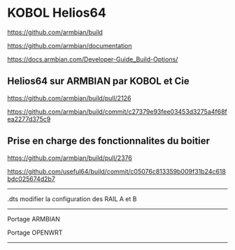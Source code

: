# KOBOL Helios64

https://github.com/armbian/build

https://github.com/armbian/documentation

https://docs.armbian.com/Developer-Guide_Build-Options/

## Helios64 sur ARMBIAN par KOBOL et Cie
https://github.com/armbian/build/pull/2126

https://github.com/armbian/build/commit/c27379e93fee03453d3275a4f68fea2277d375c9

## Prise en charge des fonctionnalites du boitier
https://github.com/armbian/build/pull/2376

https://github.com/useful64/build/commit/c05076c813359b009f31b24c618bdc025674d2b7


------------------

.dts modifier la configuration des RAIL A et B

---

Portage ARMBIAN

Portage OPENWRT

---
